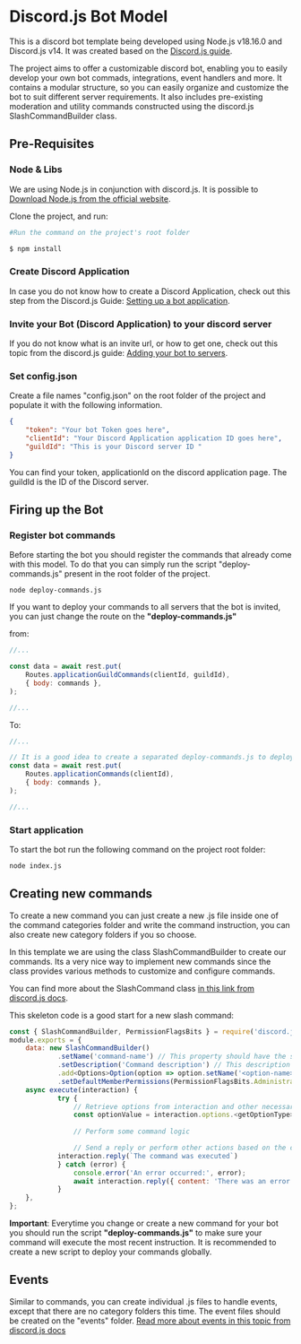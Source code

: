 # Discord.js Bot Model

This is a discord bot template being developed using Node.js v18.16.0 and Discord.js v14. It was created based on the [Discord.js guide](https://discord.js.org/).

The project aims to offer a customizable discord bot, enabling you to easily develop your own bot commads, integrations, event handlers and more. It contains a modular structure, so you can easily organize and customize the bot to suit different server requirements. It also includes pre-existing moderation and utility commands constructed using the discord.js SlashCommandBuilder class.

## Pre-Requisites

### Node & Libs
We are using Node.js in conjunction with discord.js. It is possible to [Download Node.js from the official website](https://nodejs.org/en/download).

Clone the project, and run:

```bash
#Run the command on the project's root folder

$ npm install
```

### Create Discord Application
In case you do not know how to create a Discord Application, check out this step from the Discord.js Guide: [Setting up a bot application](https://discordjs.guide/preparations/setting-up-a-bot-application.html#creating-your-bot).

### Invite your Bot (Discord Application) to your discord server
If you do not know what is an invite url, or how to get one, check out this topic from the discord.js guide: [Adding your bot to servers](https://discordjs.guide/preparations/adding-your-bot-to-servers.html#bot-invite-links).

### Set config.json
Create a file names "config.json" on the root folder of the project and populate it with the following information.

```json
{	
	"token": "Your bot Token goes here",
	"clientId": "Your Discord Application application ID goes here",
	"guildId": "This is your Discord server ID "
}
```

You can find your token, applicationId on the discord application page. The guildId is the ID of the Discord server.

## Firing up the Bot

### Register bot commands
Before starting the bot you should register the commands that already come with this model. To do that you can simply run the script "deploy-commands.js" present in the root folder of the project.

```base
node deploy-commands.js
```

If you want to deploy your commands to all servers that the bot is invited, you can just change the route on the **"deploy-commands.js"**

from:

```javascript
//...

const data = await rest.put(
	Routes.applicationGuildCommands(clientId, guildId),
	{ body: commands },
);

//...
```

To:


```javascript
//...

// It is a good idea to create a separated deploy-commands.js to deploy your commands globally
const data = await rest.put(
	Routes.applicationCommands(clientId),
	{ body: commands },
);

//...
```

### Start application
To start the bot run the following command on the project root folder:

```bash
node index.js
```

## Creating new commands
To create a new command you can just create a new .js file inside one of the command categories folder and write the command instruction, you can also create new category folders if you so choose.

In this template we are using the class SlashCommandBuilder to create our commands. Its a very nice way to implement new commands since the class provides various methods to customize and configure commands. 

You can find more about the SlashCommand class [in this link from discord.js docs](https://old.discordjs.dev/#/docs/builders/main/class/SlashCommandBuilder).

This skeleton code is a good start for a new slash command:

```javascript
const { SlashCommandBuilder, PermissionFlagsBits } = require('discord.js');
module.exports = {
	data: new SlashCommandBuilder()
    		.setName('command-name') // This property should have the same name as your .js file (in this example it would be command-name.js)
    		.setDescription('Command description') // This description will appear when the command is called
    		.add<Options>Option(option => option.setName('<option-name>').setDescription('<option-description>').setRequired(true|false)) // Add more options of different types if needed
    		.setDefaultMemberPermissions(PermissionFlagsBits.Administrator), // Permission required to execute (and see) the command
  	async execute(interaction) {
    		try {
      			// Retrieve options from interaction and other necessary data if needed
      			const optionValue = interaction.options.<getOptionType>('option-name');
			
      			// Perform some command logic

      			// Send a reply or perform other actions based on the command logic
			interaction.reply(`The command was executed`)
    		} catch (error) {
      			console.error('An error occurred:', error);
      			await interaction.reply({ content: 'There was an error while running the command.' });
    		}
  	},
};
```

**Important**: Everytime you change or create a new command for your bot you should run the script **"deploy-commands.js"** to make sure your command will execute the most recent instruction. It is recommended to create a new script to deploy your commands globally.

## Events
Similar to commands, you can create individual .js files to handle events, except that there are no category folders this time. The event files should be created on the "events" folder. [Read more about events in this topic from discord.js docs](https://old.discordjs.dev/#/docs/discord.js/main/typedef/Events)
